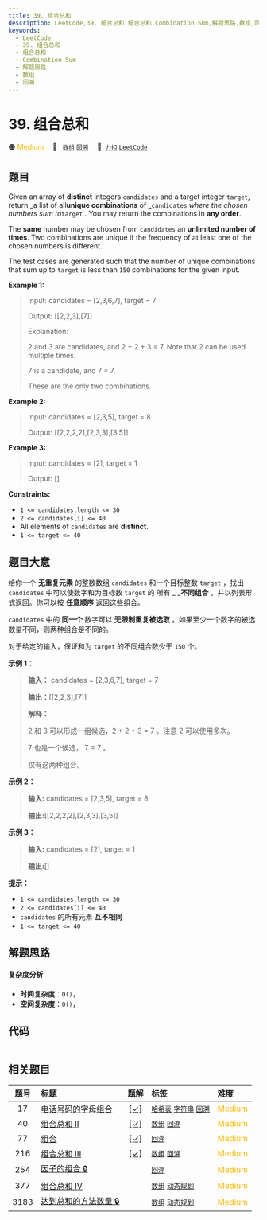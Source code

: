 ```yaml
---
title: 39. 组合总和
description: LeetCode,39. 组合总和,组合总和,Combination Sum,解题思路,数组,回溯
keywords:
  - LeetCode
  - 39. 组合总和
  - 组合总和
  - Combination Sum
  - 解题思路
  - 数组
  - 回溯
---
```


# 39. 组合总和

🟠 <font color=#ffb800>Medium</font>&emsp; 🔖&ensp; [`数组`](/tag/array.md) [`回溯`](/tag/backtracking.md)&emsp; 🔗&ensp;[`力扣`](https://leetcode.cn/problems/combination-sum) [`LeetCode`](https://leetcode.com/problems/combination-sum)

## 题目

Given an array of **distinct** integers `candidates` and a target integer
`target`, return _a list of all**unique combinations** of _`candidates` _where
the chosen numbers sum to_`target` _._ You may return the combinations in
**any order**.

The **same** number may be chosen from `candidates` an **unlimited number of
times**. Two combinations are unique if the frequency of at least one of the
chosen numbers is different.

The test cases are generated such that the number of unique combinations that
sum up to `target` is less than `150` combinations for the given input.



**Example 1:**

> Input: candidates = [2,3,6,7], target = 7
> 
> Output: [[2,2,3],[7]]
> 
> Explanation:
> 
> 2 and 3 are candidates, and 2 + 2 + 3 = 7. Note that 2 can be used multiple times.
> 
> 7 is a candidate, and 7 = 7.
> 
> These are the only two combinations.

**Example 2:**

> Input: candidates = [2,3,5], target = 8
> 
> Output: [[2,2,2,2],[2,3,3],[3,5]]

**Example 3:**

> Input: candidates = [2], target = 1
> 
> Output: []

**Constraints:**

  * `1 <= candidates.length <= 30`
  * `2 <= candidates[i] <= 40`
  * All elements of `candidates` are **distinct**.
  * `1 <= target <= 40`


## 题目大意

给你一个 **无重复元素** 的整数数组 `candidates` 和一个目标整数 `target` ，找出 `candidates`
中可以使数字和为目标数 `target` 的 所有 _ _**不同组合** ，并以列表形式返回。你可以按 **任意顺序** 返回这些组合。

`candidates` 中的 **同一个** 数字可以 **无限制重复被选取** 。如果至少一个数字的被选数量不同，则两种组合是不同的。

对于给定的输入，保证和为 `target` 的不同组合数少于 `150` 个。



**示例  1：**

> 
> 
> 
> 
> 
> **输入：** candidates = [2,3,6,7], target = 7
> 
> **输出：**[[2,2,3],[7]]
> 
> **解释：**
> 
> 2 和 3 可以形成一组候选，2 + 2 + 3 = 7 。注意 2 可以使用多次。
> 
> 7 也是一个候选， 7 = 7 。
> 
> 仅有这两种组合。

**示例  2：**

> 
> 
> 
> 
> 
> **输入:** candidates = [2,3,5], target = 8
> 
> **输出:**[[2,2,2,2],[2,3,3],[3,5]]

**示例 3：**

> 
> 
> 
> 
> 
> **输入:** candidates = [2], target = 1
> 
> **输出:**[]
> 
> 



**提示：**

  * `1 <= candidates.length <= 30`
  * `2 <= candidates[i] <= 40`
  * `candidates` 的所有元素 **互不相同**
  * `1 <= target <= 40`


## 解题思路

#### 复杂度分析

- **时间复杂度**：`O()`，
- **空间复杂度**：`O()`，

## 代码

```javascript

```

## 相关题目

<!-- prettier-ignore -->
| 题号 | 标题 | 题解 | 标签 | 难度 |
| :------: | :------ | :------: | :------ | :------ |
| 17 | [电话号码的字母组合](https://leetcode.com/problems/letter-combinations-of-a-phone-number) | [[✓]](/problem/0017.md) |  [`哈希表`](/tag/hash-table.md) [`字符串`](/tag/string.md) [`回溯`](/tag/backtracking.md) | <font color=#ffb800>Medium</font> |
| 40 | [组合总和 II](https://leetcode.com/problems/combination-sum-ii) | [[✓]](/problem/0040.md) |  [`数组`](/tag/array.md) [`回溯`](/tag/backtracking.md) | <font color=#ffb800>Medium</font> |
| 77 | [组合](https://leetcode.com/problems/combinations) | [[✓]](/problem/0077.md) |  [`回溯`](/tag/backtracking.md) | <font color=#ffb800>Medium</font> |
| 216 | [组合总和 III](https://leetcode.com/problems/combination-sum-iii) | [[✓]](/problem/0216.md) |  [`数组`](/tag/array.md) [`回溯`](/tag/backtracking.md) | <font color=#ffb800>Medium</font> |
| 254 | [因子的组合 🔒](https://leetcode.com/problems/factor-combinations) |  |  [`回溯`](/tag/backtracking.md) | <font color=#ffb800>Medium</font> |
| 377 | [组合总和 Ⅳ](https://leetcode.com/problems/combination-sum-iv) |  |  [`数组`](/tag/array.md) [`动态规划`](/tag/dynamic-programming.md) | <font color=#ffb800>Medium</font> |
| 3183 | [达到总和的方法数量 🔒](https://leetcode.com/problems/the-number-of-ways-to-make-the-sum) |  |  [`数组`](/tag/array.md) [`动态规划`](/tag/dynamic-programming.md) | <font color=#ffb800>Medium</font> |
